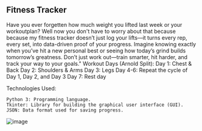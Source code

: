 ## Fitness Tracker

Have you ever forgetten how much weight you lifted last week or your workoutplan? Well now you don't have to worry about that because because my fitness tracker doesn’t just log your lifts—it turns every rep, every set, into data-driven proof of your progress. Imagine knowing exactly when you’ve hit a new personal best or seeing how today’s grind builds tomorrow’s greatness. Don’t just work out—train smarter, hit harder, and track your way to your goals."
Workout Days (Arnold Split):
    Day 1: Chest & Back
    Day 2: Shoulders & Arms
    Day 3: Legs
    Day 4-6: Repeat the cycle of Day 1, Day 2, and Day 3
    Day 7: Rest day

Technologies Used:

    Python 3: Programming language.
    Tkinter: Library for building the graphical user interface (GUI).
    JSON: Data format used for saving progress.


![image](https://github.com/user-attachments/assets/3807543f-3082-433b-865c-ef2c3040ab80)
